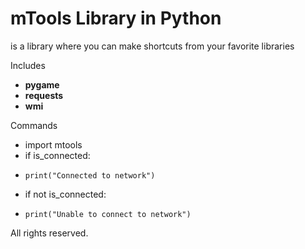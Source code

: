 # mTools Library in Python
is a library where you can
make shortcuts from your
favorite libraries

Includes
* **pygame**
* **requests**
* **wmi**

Commands
   - import mtools
   - if is_connected:
   -     print("Connected to network")
   - if not is_connected:
   -     print("Unable to connect to network")

All rights reserved.
